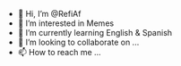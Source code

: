 - 👋 Hi, I’m @RefiAf
- 👀 I’m interested in Memes
- 🌱 I’m currently learning English & Spanish
- 💞️ I’m looking to collaborate on ...
- 📫 How to reach me ...

<!---
RefiAf/RefiAf is a ✨ special ✨ repository because its `README.md` (this file) appears on your GitHub profile.
You can click the Preview link to take a look at your changes.
--->
